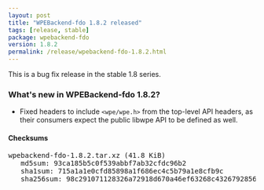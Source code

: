 ```yaml
---
layout: post
title: "WPEBackend-fdo 1.8.2 released"
tags: [release, stable]
package: wpebackend-fdo
version: 1.8.2
permalink: /release/wpebackend-fdo-1.8.2.html
---
```


This is a bug fix release in the stable 1.8 series.

### What's new in WPEBackend-fdo 1.8.2?

- Fixed headers to include `<wpe/wpe.h>` from the top-level API headers,
  as their consumers expect the public libwpe API to be defined as well.

#### Checksums

<pre>
wpebackend-fdo-1.8.2.tar.xz (41.8 KiB)
   md5sum: 93ca185b5c0f539abbf7ab32cfdc96b2
   sha1sum: 715a1a1e0cfd85898a1f686ec4c5b79a1e8cfb9c
   sha256sum: 98c291071128326a72918d670a46ef63268c43267928560ac3b84b6aebb2d78d
</pre>
